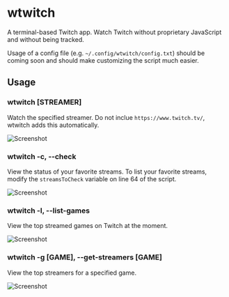 # wtwitch
A terminal-based Twitch app. Watch Twitch without proprietary JavaScript and without being tracked.

Usage of a config file (e.g. `~/.config/wtwitch/config.txt`) should be coming soon and should make customizing the script much easier.

## Usage
### wtwitch [STREAMER]
Watch the specified streamer. Do not inclue `https://www.twitch.tv/`, wtwitch adds this automatically.

![Screenshot](Images/Screenshot1.jpg)

### wtwitch -c, --check
View the status of your favorite streams. To list your favorite streams, modify the `streamsToCheck` variable on line 64 of the script.

![Screenshot](Images/Screenshot2.png)

### wtwitch -l, --list-games
View the top streamed games on Twitch at the moment. 

![Screenshot](Images/Screenshot3.png)

### wtwitch -g [GAME], --get-streamers [GAME]
View the top streamers for a specified game.

![Screenshot](Images/Screenshot4.png)